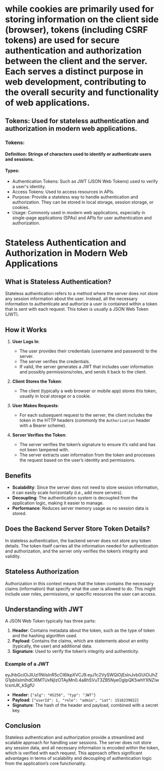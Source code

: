# while cookies are primarily used for storing information on the client side (browser), tokens (including CSRF tokens) are used for secure authentication and authorization between the client and the server. Each serves a distinct purpose in web development, contributing to the overall security and functionality of web applications.
## Tokens: Used for stateless authentication and authorization in modern web applications.
### Tokens:
#### Definition: Strings of characters used to identify or authenticate users and sessions.
#### Types:
- Authentication Tokens: Such as JWT (JSON Web Tokens) used to verify a user's identity.
- Access Tokens: Used to access resources in APIs.
- Purpose: Provide a stateless way to handle authentication and authorization. They can be stored in local storage, session storage, or cookies.
- Usage: Commonly used in modern web applications, especially in single-page applications (SPAs) and APIs for user authentication and authorization.

# Stateless Authentication and Authorization in Modern Web Applications

## What is Stateless Authentication?

Stateless authentication refers to a method where the server does not store any session information about the user. Instead, all the necessary information to authenticate and authorize a user is contained within a token that is sent with each request. This token is usually a JSON Web Token (JWT).

## How it Works

1. **User Logs In**:
   - The user provides their credentials (username and password) to the server.
   - The server verifies the credentials.
   - If valid, the server generates a JWT that includes user information and possibly permissions/roles, and sends it back to the client.

2. **Client Stores the Token**:
   - The client (typically a web browser or mobile app) stores this token, usually in local storage or a cookie.

3. **User Makes Requests**:
   - For each subsequent request to the server, the client includes the token in the HTTP headers (commonly the `Authorization` header with a Bearer scheme).

4. **Server Verifies the Token**:
   - The server verifies the token’s signature to ensure it’s valid and has not been tampered with.
   - The server extracts user information from the token and processes the request based on the user’s identity and permissions.

## Benefits

- **Scalability**: Since the server does not need to store session information, it can easily scale horizontally (i.e., add more servers).
- **Decoupling**: The authentication system is decoupled from the application logic, making it easier to manage.
- **Performance**: Reduces server memory usage as no session data is stored.

## Does the Backend Server Store Token Details?

In stateless authentication, the backend server does not store any token details. The token itself carries all the information needed for authentication and authorization, and the server only verifies the token’s integrity and validity. 

## Stateless Authorization

Authorization in this context means that the token contains the necessary claims (information) that specify what the user is allowed to do. This might include user roles, permissions, or specific resources the user can access.

## Understanding with JWT

A JSON Web Token typically has three parts:

1. **Header**: Contains metadata about the token, such as the type of token and the hashing algorithm used.
2. **Payload**: Contains the claims, which are statements about an entity (typically, the user) and additional data.
3. **Signature**: Used to verify the token’s integrity and authenticity.

### Example of a JWT
eyJhbGciOiJIUzI1NiIsInR5cCI6IkpXVCJ9.eyJ1c2VySWQiOjEsInJvbGUiOiJhZG1pbiIsImlhdCI6MTUxNjIzOTAyMn0.4a8hSVuT3ZB5NyeOgIpQK5whYXNZIwIcsnlJK_kSgfU

- **Header**: `{"alg": "HS256", "typ": "JWT"}`
- **Payload**: `{"userId": 1, "role": "admin", "iat": 1516239022}`
- **Signature**: The hash of the header and payload, combined with a secret key.

## Conclusion

Stateless authentication and authorization provide a streamlined and scalable approach for handling user sessions. The server does not store any session data, and all necessary information is encoded within the token, which is verified with each request. This approach offers significant advantages in terms of scalability and decoupling of authentication logic from the application’s core functionality.


